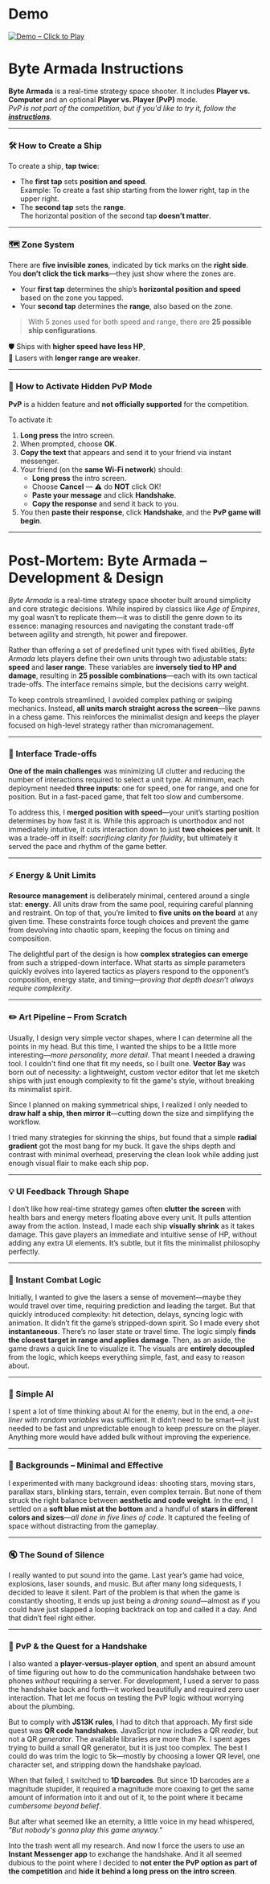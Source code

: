 <h1><a href="https://bacionejs.github.io/byte-armada/" style="text-decoration: none; color: inherit;">Demo</a></h1>

[![Demo – Click to Play](README.jpg)](https://bacionejs.github.io/byte-armada/)

# **Byte Armada Instructions**

**Byte Armada** is a real-time strategy space shooter. It includes **Player vs. Computer** and an optional **Player vs. Player (PvP)** mode.  
*PvP is not part of the competition, but if you'd like to try it, follow the [**instructions**](#pvp).*

---

### 🛠 How to Create a Ship

To create a ship, **tap twice**:

- The **first tap** sets **position and speed**.  
  Example: To create a fast ship starting from the lower right, tap in the upper right.
- The **second tap** sets the **range**.  
  The horizontal position of the second tap **doesn’t matter**.

---

### 🗺 Zone System

There are **five invisible zones**, indicated by tick marks on the **right side**.  
You **don’t click the tick marks**—they just show where the zones are.

- Your **first tap** determines the ship’s **horizontal position and speed** based on the zone you tapped.
- Your **second tap** determines the **range**, also based on the zone.

> With 5 zones used for both speed and range, there are **25 possible ship configurations**.

🛡 Ships with **higher speed have less HP**,  
🔫 Lasers with **longer range are weaker**.

---

<h3 id="pvp">🤝 How to Activate Hidden PvP Mode</h3>

**PvP** is a hidden feature and **not officially supported** for the competition.

To activate it:

1. **Long press** the intro screen.  
2. When prompted, choose **OK**.  
3. **Copy the text** that appears and send it to your friend via instant messenger.
4. Your friend (on the **same Wi-Fi network**) should:
   - **Long press** the intro screen.
   - Choose **Cancel** — ⚠️ do **NOT** click OK!
   - **Paste your message** and click **Handshake**.
   - **Copy the response** and send it back to you.
5. You then **paste their response**, click **Handshake**, and the **PvP game will begin**.

---

# **Post-Mortem: Byte Armada – Development & Design**

*Byte Armada* is a real-time strategy space shooter built around simplicity and core strategic decisions. While inspired by classics like *Age of Empires*, my goal wasn’t to replicate them—it was to distill the genre down to its essence: managing resources and navigating the constant trade-off between agility and strength, hit power and firepower.

Rather than offering a set of predefined unit types with fixed abilities, *Byte Armada* lets players define their own units through two adjustable stats: **speed** and **laser range**. These variables are **inversely tied to HP and damage**, resulting in **25 possible combinations**—each with its own tactical trade-offs. The interface remains simple, but the decisions carry weight.

To keep controls streamlined, I avoided complex pathing or swiping mechanics. Instead, **all units march straight across the screen**—like pawns in a chess game. This reinforces the minimalist design and keeps the player focused on high-level strategy rather than micromanagement.

---

### 🧩 Interface Trade-offs

**One of the main challenges** was minimizing UI clutter and reducing the number of interactions required to select a unit type. At minimum, each deployment needed **three inputs**: one for speed, one for range, and one for position. But in a fast-paced game, that felt too slow and cumbersome.

To address this, I **merged position with speed**—your unit’s starting position determines by how fast it is. While this approach is unorthodox and not immediately intuitive, it cuts interaction down to just **two choices per unit**. It was a trade-off in itself: *sacrificing clarity for fluidity*, but ultimately it served the pace and rhythm of the game better.

---

### ⚡ Energy & Unit Limits

**Resource management** is deliberately minimal, centered around a single stat: **energy**. All units draw from the same pool, requiring careful planning and restraint. On top of that, you’re limited to **five units on the board** at any given time. These constraints force tough choices and prevent the game from devolving into chaotic spam, keeping the focus on timing and composition.

The delightful part of the design is how **complex strategies can emerge** from such a stripped-down interface. What starts as simple parameters quickly evolves into layered tactics as players respond to the opponent’s composition, energy state, and timing—*proving that depth doesn’t always require complexity*.

---

### ✏️ Art Pipeline – From Scratch

Usually, I design very simple vector shapes, where I can determine all the points in my head. But this time, I wanted the ships to be a little more interesting—*more personality, more detail*. That meant I needed a drawing tool. I couldn't find one that fit my needs, so I built one. **Vector Bay** was born out of necessity: a lightweight, custom vector editor that let me sketch ships with just enough complexity to fit the game's style, without breaking its minimalist spirit.

Since I planned on making symmetrical ships, I realized I only needed to **draw half a ship, then mirror it**—cutting down the size and simplifying the workflow.

I tried many strategies for skinning the ships, but found that a simple **radial gradient** got the most bang for my buck. It gave the ships depth and contrast with minimal overhead, preserving the clean look while adding just enough visual flair to make each ship pop.

---

### 💡 UI Feedback Through Shape

I don’t like how real-time strategy games often **clutter the screen** with health bars and energy meters floating above every unit. It pulls attention away from the action. Instead, I made each ship **visually shrink** as it takes damage. This gave players an immediate and intuitive sense of HP, without adding any extra UI elements. It’s subtle, but it fits the minimalist philosophy perfectly.

---

### 🔫 Instant Combat Logic

Initially, I wanted to give the lasers a sense of movement—maybe they would travel over time, requiring prediction and leading the target. But that quickly introduced complexity: hit detection, delays, syncing logic with animation. It didn’t fit the game’s stripped-down spirit. So I made every shot **instantaneous**. There’s no laser state or travel time. The logic simply **finds the closest target in range and applies damage**. Then, as an aside, the game draws a quick line to visualize it. The visuals are **entirely decoupled** from the logic, which keeps everything simple, fast, and easy to reason about.

---

### 🧠 Simple AI

I spent a lot of time thinking about AI for the enemy, but in the end, a *one-liner with random variables* was sufficient. It didn’t need to be smart—it just needed to be fast and unpredictable enough to keep pressure on the player. Anything more would have added bulk without improving the experience.

---

### 🌌 Backgrounds – Minimal and Effective

I experimented with many background ideas: shooting stars, moving stars, parallax stars, blinking stars, terrain, even complex terrain. But none of them struck the right balance between **aesthetic and code weight**. In the end, I settled on a **soft blue mist at the bottom** and a handful of **stars in different colors and sizes**—*all done in five lines of code*. It captured the feeling of space without distracting from the gameplay.

---

### 🔇 The Sound of Silence

I really wanted to put sound into the game. Last year’s game had voice, explosions, laser sounds, and music. But after many long sidequests, I decided to leave it silent. Part of the problem is that when the game is constantly shooting, it ends up just being a *droning sound*—almost as if you could have just slapped a looping backtrack on top and called it a day. And that didn’t feel right either.

---

### 🔐 PvP & the Quest for a Handshake

I also wanted a **player-versus-player option**, and spent an absurd amount of time figuring out how to do the communication handshake between two phones *without* requiring a server. For development, I used a server to pass the handshake back and forth—it worked beautifully and required zero user interaction. That let me focus on testing the PvP logic without worrying about the plumbing.

But to comply with **JS13K rules**, I had to ditch that approach. My first side quest was **QR code handshakes**. JavaScript now includes a QR *reader*, but not a QR *generator*. The available libraries are more than 7k. I spent ages trying to build a small QR generator, but it is just too complex. The best I could do was trim the logic to 5k—mostly by choosing a lower QR level, one character set, and stripping down the handshake payload.

When that failed, I switched to **1D barcodes**. But since 1D barcodes are a magnitude stupider, it required a magnitude more coaxing to get the same amount of information into it and out of it, to the point where it became *cumbersome beyond belief*.

But after what seemed like an eternity, a little voice in my head whispered, *"But nobody's gonna play this game anyway."*

Into the trash went all my research. And now I force the users to use an **Instant Messenger app** to exchange the handshake. And it all seemed dubious to the point where I decided to **not enter the PvP option as part of the competition** and **hide it behind a long press on the intro screen**.
